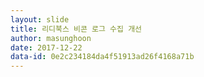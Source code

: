 ```yaml
---
layout: slide
title: 리디북스 비콘 로그 수집 개선
author: masunghoon
date: 2017-12-22
data-id: 0e2c234184da4f51913ad26f4168a71b
---
```


